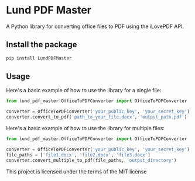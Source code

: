 # Lund PDF Master

A Python library for converting office files to PDF using the iLovePDF API.

## Install the package

```python
pip install LundPDFMaster
```

## Usage

Here's a basic example of how to use the library for a single file:

```python
from lund_pdf_master.OfficeToPDFConverter import OfficeToPDFConverter

converter = OfficeToPDFConverter('your_public_key', 'your_secret_key')
converter.convert_to_pdf('path_to_your_file.docx', 'output_path.pdf')
```

Here's a basic example of how to use the library for multiple files:

```python
from lund_pdf_master.OfficeToPDFConverter import OfficeToPDFConverter

converter = OfficeToPDFConverter('your_public_key', 'your_secret_key')
file_paths = ['file1.docx', 'file2.docx', 'file3.docx']
converter.convert_multiple_to_pdf(file_paths, 'output_directory')
```

This project is licensed under the terms of the MIT license
